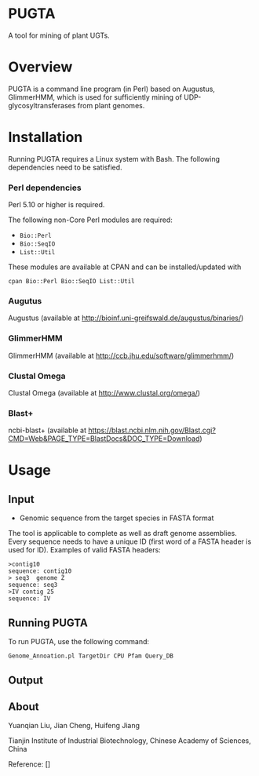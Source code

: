 # PUGTA
A tool for mining of plant UGTs.

# Overview

PUGTA is a command line program (in Perl) based on Augustus, GlimmerHMM, 
which is used for sufficiently mining of UDP-glycosyltransferases from plant genomes.


# Installation

Running PUGTA requires a Linux system with Bash. The following dependencies
need to be satisfied.

### Perl dependencies

Perl 5.10 or higher is required.

The following non-Core Perl modules are required:

* `Bio::Perl`
* `Bio::SeqIO`
* `List::Util`

These modules are available at CPAN and can be installed/updated with

    cpan Bio::Perl Bio::SeqIO List::Util

### Augutus

Augustus (available at http://bioinf.uni-greifswald.de/augustus/binaries/)

### GlimmerHMM

GlimmerHMM (available at http://ccb.jhu.edu/software/glimmerhmm/)

### Clustal Omega

Clustal Omega (available at http://www.clustal.org/omega/)

### Blast+
ncbi-blast+ (available at https://blast.ncbi.nlm.nih.gov/Blast.cgi?CMD=Web&PAGE_TYPE=BlastDocs&DOC_TYPE=Download)


# Usage

## Input

* Genomic sequence from the target species in FASTA format

The tool is applicable to complete as well as draft genome assemblies. Every sequence needs to have a unique ID 
(first word of a FASTA header is used for ID). Examples of valid FASTA headers:

    >contig10
    sequence: contig10
    > seq3  genome Z
    sequence: seq3
    >IV contig 25
    sequence: IV

## Running PUGTA

To run PUGTA, use the following command:

    Genome_Annoation.pl TargetDir CPU Pfam Query_DB


## Output

## About
Yuanqian Liu, Jian Cheng, Huifeng Jiang

Tianjin Institute of Industrial Biotechnology, Chinese Academy of Sciences, China

Reference: []
